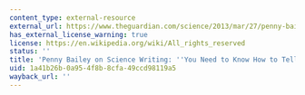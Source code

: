 ```yaml
---
content_type: external-resource
external_url: https://www.theguardian.com/science/2013/mar/27/penny-bailey-science-writing-wellcome
has_external_license_warning: true
license: https://en.wikipedia.org/wiki/All_rights_reserved
status: ''
title: 'Penny Bailey on Science Writing: ''You Need to Know How to Tell a Good Story'''
uid: 1a41b26b-0a95-4f8b-8cfa-49ccd98119a5
wayback_url: ''
---
```


